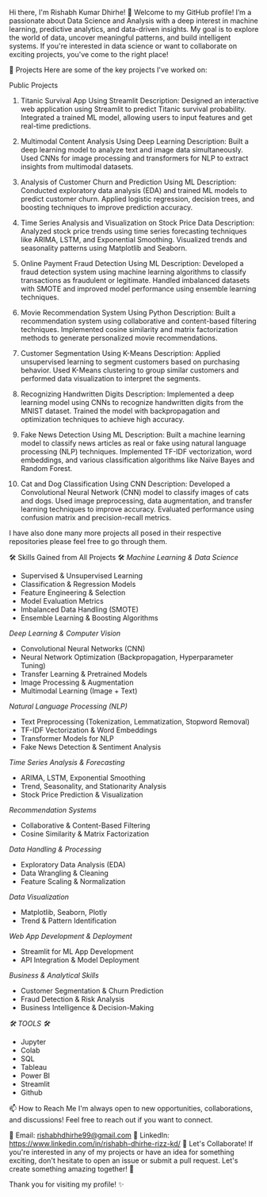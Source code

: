 Hi there, I'm Rishabh Kumar Dhirhe! 👋
Welcome to my GitHub profile! I’m a passionate about Data Science and Analysis with a deep interest in machine learning, predictive analytics, and data-driven insights. My goal is to explore the world of data, uncover meaningful patterns, and build intelligent systems. If you're interested in data science or want to collaborate on exciting projects, you've come to the right place!

🚀 Projects
Here are some of the key projects I've worked on:

Public Projects
1. Titanic Survival App Using Streamlit
Description: Designed an interactive web application using Streamlit to predict Titanic survival probability. Integrated a trained ML model, allowing users to input features and get real-time predictions.

2. Multimodal Content Analysis Using Deep Learning
Description: Built a deep learning model to analyze text and image data simultaneously. Used CNNs for image processing and transformers for NLP to extract insights from multimodal datasets.

3. Analysis of Customer Churn and Prediction Using ML
Description: Conducted exploratory data analysis (EDA) and trained ML models to predict customer churn. Applied logistic regression, decision trees, and boosting techniques to improve prediction accuracy.

4. Time Series Analysis and Visualization on Stock Price Data
Description: Analyzed stock price trends using time series forecasting techniques like ARIMA, LSTM, and Exponential Smoothing. Visualized trends and seasonality patterns using Matplotlib and Seaborn.

5. Online Payment Fraud Detection Using ML
Description: Developed a fraud detection system using machine learning algorithms to classify transactions as fraudulent or legitimate. Handled imbalanced datasets with SMOTE and improved model performance using ensemble learning techniques.

6. Movie Recommendation System Using Python
Description: Built a recommendation system using collaborative and content-based filtering techniques. Implemented cosine similarity and matrix factorization methods to generate personalized movie recommendations.

7. Customer Segmentation Using K-Means
Description: Applied unsupervised learning to segment customers based on purchasing behavior. Used K-Means clustering to group similar customers and performed data visualization to interpret the segments.

8. Recognizing Handwritten Digits
Description: Implemented a deep learning model using CNNs to recognize handwritten digits from the MNIST dataset. Trained the model with backpropagation and optimization techniques to achieve high accuracy.

9. Fake News Detection Using ML
Description: Built a machine learning model to classify news articles as real or fake using natural language processing (NLP) techniques. Implemented TF-IDF vectorization, word embeddings, and various classification algorithms like Naïve Bayes and Random Forest.

10. Cat and Dog Classification Using CNN
Description: Developed a Convolutional Neural Network (CNN) model to classify images of cats and dogs. Used image preprocessing, data augmentation, and transfer learning techniques to improve accuracy. Evaluated performance using confusion matrix and precision-recall metrics.

I have also done many more projects all posed in their respective repositories please feel free to go through them.

🛠 Skills Gained from All Projects 🛠
*Machine Learning & Data Science*
* Supervised & Unsupervised Learning
* Classification & Regression Models
* Feature Engineering & Selection
* Model Evaluation Metrics
* Imbalanced Data Handling (SMOTE)
* Ensemble Learning & Boosting Algorithms
   
*Deep Learning & Computer Vision* 
* Convolutional Neural Networks (CNN)
* Neural Network Optimization (Backpropagation, Hyperparameter Tuning)
* Transfer Learning & Pretrained Models
* Image Processing & Augmentation
* Multimodal Learning (Image + Text)

*Natural Language Processing (NLP)*
* Text Preprocessing (Tokenization, Lemmatization, Stopword Removal)
* TF-IDF Vectorization & Word Embeddings
* Transformer Models for NLP
* Fake News Detection & Sentiment Analysis

*Time Series Analysis & Forecasting*
* ARIMA, LSTM, Exponential Smoothing
* Trend, Seasonality, and Stationarity Analysis
* Stock Price Prediction & Visualization

*Recommendation Systems*
* Collaborative & Content-Based Filtering
* Cosine Similarity & Matrix Factorization

*Data Handling & Processing*
* Exploratory Data Analysis (EDA)
* Data Wrangling & Cleaning
* Feature Scaling & Normalization

*Data Visualization*
* Matplotlib, Seaborn, Plotly
* Trend & Pattern Identification

*Web App Development & Deployment*
* Streamlit for ML App Development
* API Integration & Model Deployment

*Business & Analytical Skills*
* Customer Segmentation & Churn Prediction
* Fraud Detection & Risk Analysis
* Business Intelligence & Decision-Making

*🛠 TOOLS 🛠*
* Jupyter
* Colab
* SQL
* Tableau
* Power BI
* Streamlit
* Github

📫 How to Reach Me
I'm always open to new opportunities, collaborations, and discussions! Feel free to reach out if you want to connect.

📧 Email: rishabhdhirhe99@gmail.com
💬 LinkedIn: https://www.linkedin.com/in/rishabh-dhirhe-rizz-kd/
🌟 Let's Collaborate!
If you're interested in any of my projects or have an idea for something exciting, don't hesitate to open an issue or submit a pull request. Let's create something amazing together! 🙌

Thank you for visiting my profile! ✨
